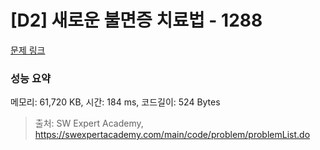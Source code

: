 # [D2] 새로운 불면증 치료법 - 1288 

[문제 링크](https://swexpertacademy.com/main/code/problem/problemDetail.do?contestProbId=AV18_yw6I9MCFAZN) 

### 성능 요약

메모리: 61,720 KB, 시간: 184 ms, 코드길이: 524 Bytes



> 출처: SW Expert Academy, https://swexpertacademy.com/main/code/problem/problemList.do